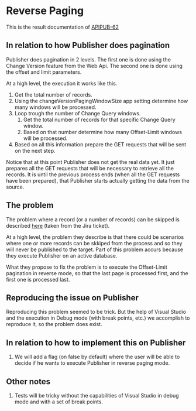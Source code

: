 # Reverse Paging

This is the result documentation of
[APIPUB-62](https://edfi.atlassian.net/browse/APIPUB-62)

## In relation to how Publisher does pagination

Publisher does pagination in 2 levels. The first one is done using the Change
Version feature from the Web Api. The second one is done using the offset and
limit parameters.

At a high level, the execution it works like this.
1. Get the total number of records.
2. Using the changeVersionPagingWindowSize app setting determine how many
   windows will be processed.
3. Loop trough the number of Change Query windows.
    1.  Get the total number of records for that specific Change Query window.
    2. Based on that number determine how many Offset-Limit windows will be
       processed.
4. Based on all this information prepare the GET requests that will be sent on
   the next step.

Notice that at this point Publisher does not get the real data yet. It just
prepares all the GET requests that will be necessary to retrieve all the
records. It is until the previous process ends (when all the GET requests have
been prepared), that Publisher starts actually getting the data from the source.

## The problem

The problem where a record (or a number of records) can be skipped is described
[here](https://github.com/edanalytics/edfi_api_client?tab=readme-ov-file#change-version-stepping)
(taken from the Jira ticket).

At a high level, the problem they describe is that there could be scenarios
where one or more records can be skkiped from the process and so they will never
be published to the target. Part of this problem accurs because they execute
Publisher on an active database.

What they propose to fix the problem is to execute the Offset-Limit pagination
in reverse mode, so that the last page is processed first, and the first one is
processed last.

## Reproducing the issue on Publisher

Reproducing this problem seemed to be trick. But the help of Visual Studio and
the execution in Debug mode (with break points, etc.) we accomplish to reproduce
it, so the problem does exist.

## In relation to how to implement this on Publisher

1. We will add a flag (on false by default) where the user will be able to
   decide if he wants to execute Publisher in reverse paging mode.

## Other notes

1. Tests will be tricky without the capabilities of Visual Studio in debug mode
   and with a set of break points.
